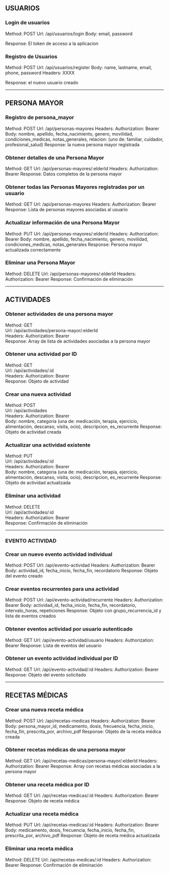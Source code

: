 ## USUARIOS

### Login de usuarios

Method: POST
Url: /api/usuarios/login
Body: email, password

Response: El token de acceso a la aplicacion

### Registro de Usuarios

Method: POST
Url: /api/usuarios/register
Body: name, lastname, email, phone, password
Headers: XXXX

Response: el nuevo usuario creado

---

## PERSONA MAYOR

### Registro de persona_mayor

Method: POST
Url: /api/personas-mayores
Headers: Authorization: Bearer <token>
Body: nombre, apellido, fecha_nacimiento, genero, movilidad, condiciones_medicas, notas_generales, relacion: (uno de: familiar, cuidador, profesional_salud)
Response: la nueva persona mayor registrada

### Obtener detalles de una Persona Mayor

Method: GET
Url: /api/personas-mayores/:elderId
Headers: Authorization: Bearer <token>
Response: Datos completos de la persona mayor

### Obtener todas las Personas Mayores registradas por un usuario

Method: GET
Url: /api/personas-mayores
Headers: Authorization: Bearer <token>
Response: Lista de personas mayores asociadas al usuario

### Actualizar información de una Persona Mayor

Method: PUT
Url: /api/personas-mayores/:elderId
Headers: Authorization: Bearer <token>
Body: nombre, apellido, fecha_nacimiento, genero, movilidad, condiciones_medicas, notas_generales
Response: Persona mayor actualizada correctamente

### Eliminar una Persona Mayor

Method: DELETE
Url: /api/personas-mayores/:elderId
Headers: Authorization: Bearer <token>
Response: Confirmación de eliminación

---

## ACTIVIDADES

### Obtener actividades de una persona mayor

Method: GET  
Url: /api/actividades/persona-mayor/:elderId  
Headers: Authorization: Bearer <token>  
Response: Array de lista de actividades asociadas a la persona mayor

### Obtener una actividad por ID

Method: GET  
Url: /api/actividades/:id  
Headers: Authorization: Bearer <token>  
Response: Objeto de actividad

### Crear una nueva actividad

Method: POST  
Url: /api/actividades  
Headers: Authorization: Bearer <token>  
Body: nombre, categoria (una de: medicación, terapia, ejercicio, alimentación, descanso, visita, ocio), descripcion, es_recurrente
Response: Objeto de actividad creada

### Actualizar una actividad existente

Method: PUT  
Url: /api/actividades/:id  
Headers: Authorization: Bearer <token>  
Body: nombre, categoria (una de: medicación, terapia, ejercicio, alimentación, descanso, visita, ocio), descripcion, es_recurrente
Response: Objeto de actividad actualizada

### Eliminar una actividad

Method: DELETE  
Url: /api/actividades/:id  
Headers: Authorization: Bearer <token>  
Response: Confirmación de eliminación

---

### EVENTO ACTIVIDAD

### Crear un nuevo evento actividad individual

Method: POST
Url: /api/evento-actividad
Headers: Authorization: Bearer
Body: actividad_id, fecha_inicio, fecha_fin, recordatorio
Response: Objeto del evento creado

### Crear eventos recurrentes para una actividad

Method: POST
Url: /api/evento-actividad/recurrente
Headers: Authorization: Bearer
Body: actividad_id, fecha_inicio, fecha_fin, recordatorio, intervalo_horas, repeticiones
Response: Objeto con grupo_recurrencia_id y lista de eventos creados

### Obtener eventos actividad por usuario autenticado

Method: GET
Url: /api/evento-actividad/usuario
Headers: Authorization: Bearer
Response: Lista de eventos del usuario

### Obtener un evento actividad individual por ID

Method: GET
Url: /api/evento-actividad/:id
Headers: Authorization: Bearer
Response: Objeto del evento solicitado

---

## RECETAS MÉDICAS

### Crear una nueva receta médica

Method: POST
Url: /api/recetas-medicas
Headers: Authorization: Bearer <token>
Body: persona_mayor_id, medicamento, dosis, frecuencia, fecha_inicio, fecha_fin, prescrita_por, archivo_pdf
Response: Objeto de la receta médica creada

### Obtener recetas médicas de una persona mayor

Method: GET
Url: /api/recetas-medicas/persona-mayor/:elderId
Headers: Authorization: Bearer <token>
Response: Array con recetas médicas asociadas a la persona mayor

### Obtener una receta médica por ID

Method: GET
Url: /api/recetas-medicas/:id
Headers: Authorization: Bearer <token>
Response: Objeto de receta médica

### Actualizar una receta médica

Method: PUT
Url: /api/recetas-medicas/:id
Headers: Authorization: Bearer <token>
Body: medicamento, dosis, frecuencia, fecha_inicio, fecha_fin, prescrita_por, archivo_pdf
Response: Objeto de receta médica actualizada

### Eliminar una receta médica

Method: DELETE
Url: /api/recetas-medicas/:id
Headers: Authorization: Bearer <token>
Response: Confirmación de eliminación
